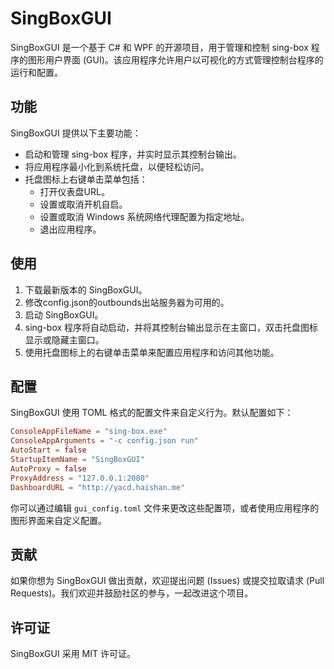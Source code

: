 # SingBoxGUI

SingBoxGUI 是一个基于 C# 和 WPF 的开源项目，用于管理和控制 sing-box 程序的图形用户界面 (GUI)。该应用程序允许用户以可视化的方式管理控制台程序的运行和配置。

## 功能

SingBoxGUI 提供以下主要功能：

- 启动和管理 sing-box 程序，并实时显示其控制台输出。
- 将应用程序最小化到系统托盘，以便轻松访问。
- 托盘图标上右键单击菜单包括：
  - 打开仪表盘URL。
  - 设置或取消开机自启。
  - 设置或取消 Windows 系统网络代理配置为指定地址。
  - 退出应用程序。

## 使用

1. 下载最新版本的 SingBoxGUI。
2. 修改config.json的outbounds出站服务器为可用的。
3. 启动 SingBoxGUI。
4. sing-box 程序将自动启动，并将其控制台输出显示在主窗口，双击托盘图标显示或隐藏主窗口。
5. 使用托盘图标上的右键单击菜单来配置应用程序和访问其他功能。

## 配置

SingBoxGUI 使用 TOML 格式的配置文件来自定义行为。默认配置如下：

```toml
ConsoleAppFileName = "sing-box.exe"
ConsoleAppArguments = "-c config.json run"
AutoStart = false
StartupItemName = "SingBoxGUI"
AutoProxy = false
ProxyAddress = "127.0.0.1:2080"
DashboardURL = "http://yacd.haishan.me"
```

你可以通过编辑 `gui_config.toml` 文件来更改这些配置项，或者使用应用程序的图形界面来自定义配置。

## 贡献

如果你想为 SingBoxGUI 做出贡献，欢迎提出问题 (Issues) 或提交拉取请求 (Pull Requests)。我们欢迎并鼓励社区的参与，一起改进这个项目。

## 许可证

SingBoxGUI 采用 MIT 许可证。
